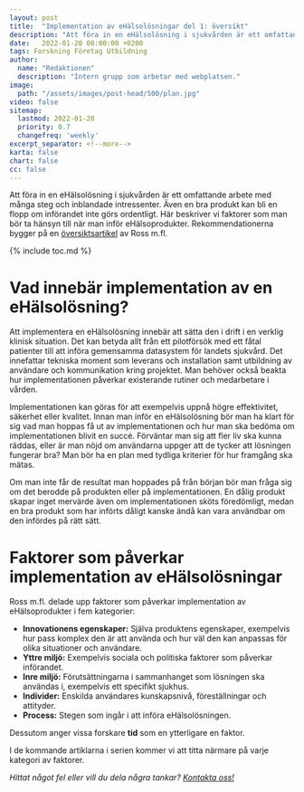 ```yaml
---
layout: post
title:  "Implementation av eHälsolösningar del 1: översikt"
description: "Att föra in en eHälsolösning i sjukvården är ett omfattande arbete med många steg och inblandade intressenter"
date:   2022-01-20 08:00:00 +0200
tags: Forskning Företag Utbildning 
author:
  name: "Redaktionen"
  description: "Intern grupp som arbetar med webplatsen."
image:
  path: "/assets/images/post-head/500/plan.jpg"
video: false
sitemap:
  lastmod: 2022-01-20
  priority: 0.7
  changefreq: 'weekly'
excerpt_separator: <!--more-->
karta: false
chart: false
cc: false
---
```


Att föra in en eHälsolösning i sjukvården är ett omfattande arbete med många steg och inblandade intressenter. Även en bra produkt kan bli en flopp om införandet inte görs ordentligt. Här beskriver vi faktorer som man bör ta hänsyn till när man inför eHälsoprodukter. Rekommendationerna bygger på en [översiktsartikel](https://implementationscience.biomedcentral.com/articles/10.1186/s13012-016-0510-7) av Ross m.fl. 

<!--more-->

{% include toc.md %}

# Vad innebär implementation av en eHälsolösning?
Att implementera en eHälsolösning innebär att sätta den i drift i en verklig klinisk situation. Det kan betyda allt från ett pilotförsök med ett fåtal patienter till att införa gemensamma datasystem för landets sjukvård. Det innefattar tekniska moment som leverans och installation samt utbildning av användare och kommunikation kring projektet. Man behöver också beakta hur implementationen påverkar existerande rutiner och medarbetare i vården.

Implementationen kan göras för att exempelvis uppnå högre effektivitet, säkerhet eller kvalitet. Innan man inför en eHälsolösning bör man ha klart för sig vad man hoppas få ut av implementationen och hur man ska bedöma om implementationen blivit en succé. Förväntar man sig att fler liv ska kunna räddas, eller är man nöjd om användarna uppger att de tycker att lösningen fungerar bra? Man bör ha en plan med tydliga kriterier för hur framgång ska mätas.

Om man inte får de resultat man hoppades på från början bör man fråga sig om det berodde på produkten eller på implementationen. En dålig produkt skapar inget mervärde även om implementationen sköts föredömligt, medan en bra produkt som har införts dåligt kanske ändå kan vara användbar om den infördes på rätt sätt.

# Faktorer som påverkar implementation av eHälsolösningar
Ross m.fl. delade upp faktorer som påverkar implementation av eHälsoprodukter i fem kategorier:

* **Innovationens egenskaper:** Själva produktens egenskaper, exempelvis hur pass komplex den är att använda och hur väl den kan anpassas för olika situationer och användare.
* **Yttre miljö:** Exempelvis sociala och politiska faktorer som påverkar införandet.
* **Inre miljö:** Förutsättningarna i sammanhanget som lösningen ska användas i, exempelvis ett specifikt sjukhus.
* **Individer:** Enskilda användares kunskapsnivå, föreställningar och attityder.
* **Process:** Stegen som ingår i att införa eHälsolösningen.

Dessutom anger vissa forskare __tid__ som en ytterligare en faktor.

I de kommande artiklarna i serien kommer vi att titta närmare på varje kategori av faktorer.


_Hittat något fel eller vill du dela några tankar? [Kontakta oss!](/index.html#form-message)_